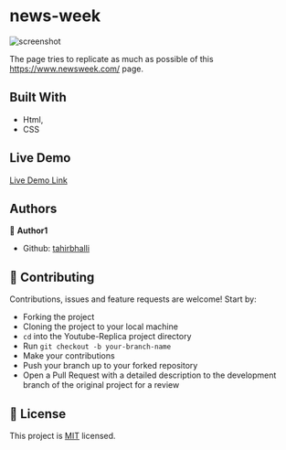 # news-week

![screenshot](./img/screenshot.png)

The page tries to replicate as much as possible of this https://www.newsweek.com/ page.

## Built With

- Html,
- CSS

## Live Demo

[Live Demo Link](https://rawcdn.githack.com/Tahirbhalli/news-week/c08421cb3badd1e9b97c5145f9f6190c54f10d71/index.html)


## Authors

👤 **Author1**

- Github: [tahirbhalli](https://github.com/tahirbhalli/)

## 🤝 Contributing

Contributions, issues and feature requests are welcome! Start by:
* Forking the project
* Cloning the project to your local machine
* `cd` into the Youtube-Replica project directory
* Run `git checkout -b your-branch-name`
* Make your contributions
* Push your branch up to your forked repository
* Open a Pull Request with a detailed description to the development branch of the original project for a review

## 📝 License

This project is [MIT](https://opensource.org/licenses/MIT) licensed.

